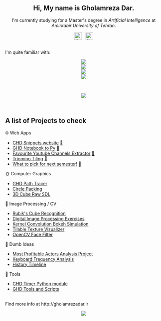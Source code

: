 <!-- Intro -->
<p align="center">
  <h2 align="center"> Hi, My name is  <b>Gholamreza Dar</b>. </h2>
  <div align="center">I'm currently studying for a Master's degree in <i>Artificial Intelligence</i> at <i>Amirkabir University of Tehran</i>.</div>
</p>

<!-- Socials -->
<div align="center">
<a href="https://www.linkedin.com/in/gholamrezadar/"><img align="center" src="https://raw.githubusercontent.com/yushi1007/yushi1007/main/images/linkedin.svg" alt="Yu Shi | LinkedIn" width="24px"/></a>&nbsp;&nbsp;
<a href="https://instagram.com/gholamreza_dar"><img align="center" src="https://raw.githubusercontent.com/yushi1007/yushi1007/main/images/instagram.svg" alt="Yu Shi | Instagram" width="24px"/></a>
  </div>
</br>

<!-- Skill Icons -->
I'm quite familiar with:
<p align="center">
  <a href="https://skillicons.dev">
    <img src="https://skillicons.dev/icons?i=py,pytorch,tensorflow,cpp" />
    </br>
    <img src="https://skillicons.dev/icons?i=react,nextjs,tailwind,ts" />
    </br>
    <img src="https://skillicons.dev/icons?i=ps,ae,blender,unity" />
    </br>
    <img src="https://skillicons.dev/icons?i=linux,vscode,neovim,latex" />
  </a>
</p>
</br>

<!---
🚗 And have dabbled in:
<p align="center">
  <a href="https://skillicons.dev">
    <img src="https://skillicons.dev/icons?i=c,cpp,cs,java" />
    </br>
    <img src="https://skillicons.dev/icons?i=rust,dart,flutter" />
  </br>
    <img src="https://skillicons.dev/icons?i=git,electron" />
  </a>
</p>
--->

<!-- Github Stats -->
<p align="center">
  <!-- Github Stats -->
  <a href="https://github.com/anuraghazra/github-readme-stats">
    <img align="center" src="https://github-readme-stats.vercel.app/api?username=gholamrezadar&count_private=true&show_icons=true&theme=github_dark&include_all_commits=true&hide_border=true" />
  </a>  

  <!--  Languages  -->
<!--   <a href="https://github.com/anuraghazra/github-readme-stats">
    <img 
         align="center"
         src="https://github-readme-stats.vercel.app/api/top-langs/?username=gholamrezadar&theme=github_dark&hide_border=true&langs_count=10&layout=compact" />
  </a> -->
</p>
</br>

## A list of Projects to check
🌐 Web Apps
- [GHD Snippets website](https://github.com/Gholamrezadar/ghd-snippets-next) [🔗](http://ghd-snippets.vercel.app)
- [GHD Notebook to Py](https://github.com/Gholamrezadar/notebook-to-py/tree/main) [🔗](https://notebook-to-py.vercel.app/)
- [Favourite Youtube Channels Extractor](https://github.com/Gholamrezadar/favourite-youtube-channels-next) [🔗](https://ghdyt.vercel.app/)
- [Triomino Tiling](https://github.com/Gholamrezadar/Triomino-Tiling) [🔗](https://gholamrezadar.github.io/Triomino-Tiling/)
- [What to pick for next semester!](https://github.com/Gholamrezadar/wtp) [🔗](https://gholamrezadar.github.io/wtp/)

🌞 Computer Graphics
- [GHD Path Tracer](https://github.com/Gholamrezadar/GHD-Path-Tracer)
- [Circle Packing](https://github.com/Gholamrezadar/circle-packing)
- [3D Cube Raw SDL](https://github.com/Gholamrezadar/SDL-3D-Cube)

📸 Image Processing / CV
- [Rubik's Cube Recognition](https://github.com/Gholamrezadar/rubiks-cube-recognition)
- [Digital Image Processing Exercises](https://github.com/Gholamrezadar/digital-image-processing-exercises)
- [Kernel Convolution Bokeh Simulation](https://github.com/Gholamrezadar/kernel-convolution-bokeh-simulation)
- [Tilable Texture Vizualizer](https://github.com/Gholamrezadar/tileable-texture-vizualizer)
- [OpenCV Face Filter](https://github.com/Gholamrezadar/snapchat-face-filter)

🧠 Dumb Ideas
- [Most Profitable Actors Analysis Project](https://github.com/Gholamrezadar/most-profitable-actors)
- [Keyboard Frequency Analysis](https://github.com/Gholamrezadar/keyboard-frequency-analysis)
- [History Timeline](https://github.com/Gholamrezadar/history-timeline)

🔧 Tools
- [GHD Timer Python module](https://github.com/Gholamrezadar/ghdtimer)
- [GHD Tools and Scripts](https://github.com/Gholamrezadar/ghd-tools)

</br>
Find more info at http://gholamrezadar.ir

<!-- Github views -->
<p align="center">
  <img src="https://gpvc.arturio.dev/gholamrezadar"/>
</p>

<!--
**Gholamrezadar/gholamrezadar** is a ✨ _special_ ✨ repository because its `README.md` (this file) appears on your GitHub profile.

Here are some ideas to get you started:

- 🔭 I’m currently working on ...
- 🌱 I’m currently learning ...
- 👯 I’m looking to collaborate on ...
- 🤔 I’m looking for help with ...
- 💬 Ask me about ...
- 📫 How to reach me: ...
- 😄 Pronouns: ...
- ⚡ Fun fact: ...
-->
